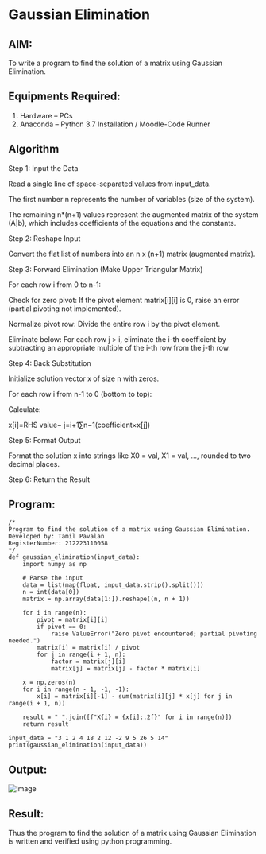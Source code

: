 # Gaussian Elimination

## AIM:
To write a program to find the solution of a matrix using Gaussian Elimination.

## Equipments Required:
1. Hardware – PCs
2. Anaconda – Python 3.7 Installation / Moodle-Code Runner

## Algorithm

Step 1: Input the Data

Read a single line of space-separated values from input_data.

The first number n represents the number of variables (size of the system).

The remaining n*(n+1) values represent the augmented matrix of the system (A|b), which includes coefficients of the equations and the constants.

Step 2: Reshape Input

Convert the flat list of numbers into an n x (n+1) matrix (augmented matrix).

Step 3: Forward Elimination (Make Upper Triangular Matrix)

For each row i from 0 to n-1:

Check for zero pivot: If the pivot element matrix[i][i] is 0, raise an error (partial pivoting not implemented).

Normalize pivot row: Divide the entire row i by the pivot element.

Eliminate below: For each row j > i, eliminate the i-th coefficient by subtracting an appropriate multiple of the i-th row from the j-th row.

Step 4: Back Substitution

Initialize solution vector x of size n with zeros.

For each row i from n-1 to 0 (bottom to top):

Calculate:

x[i]=RHS value− j=i+1∑n−1(coefficient×x[j])

Step 5: Format Output

Format the solution x into strings like X0 = val, X1 = val, ..., rounded to two decimal places.

Step 6: Return the Result




## Program:
```
/*
Program to find the solution of a matrix using Gaussian Elimination.
Developed by: Tamil Pavalan
RegisterNumber: 212223110058
*/
def gaussian_elimination(input_data):
    import numpy as np

    # Parse the input
    data = list(map(float, input_data.strip().split()))
    n = int(data[0])
    matrix = np.array(data[1:]).reshape((n, n + 1))

    for i in range(n):
        pivot = matrix[i][i]
        if pivot == 0:
            raise ValueError("Zero pivot encountered; partial pivoting needed.")
        matrix[i] = matrix[i] / pivot
        for j in range(i + 1, n):
            factor = matrix[j][i]
            matrix[j] = matrix[j] - factor * matrix[i]

    x = np.zeros(n)
    for i in range(n - 1, -1, -1):
        x[i] = matrix[i][-1] - sum(matrix[i][j] * x[j] for j in range(i + 1, n))

    result = " ".join([f"X{i} = {x[i]:.2f}" for i in range(n)])
    return result

input_data = "3 1 2 4 18 2 12 -2 9 5 26 5 14"
print(gaussian_elimination(input_data))
```

## Output:

![image](https://github.com/user-attachments/assets/c513ad55-262d-47dc-baa0-f9eee81443a8)




## Result:
Thus the program to find the solution of a matrix using Gaussian Elimination is written and verified using python programming.

